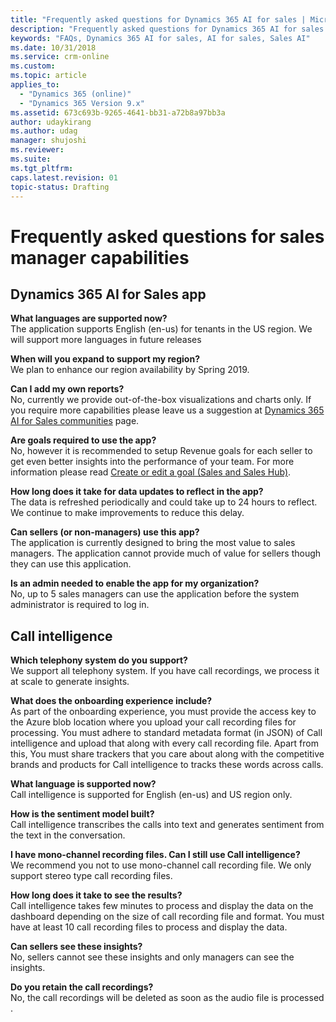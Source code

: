 ```yaml
---
title: "Frequently asked questions for Dynamics 365 AI for sales | MicrosoftDocs"
description: "Frequently asked questions for Dynamics 365 AI for sales app"
keywords: "FAQs, Dynamics 365 AI for sales, AI for sales, Sales AI"
ms.date: 10/31/2018
ms.service: crm-online
ms.custom: 
ms.topic: article
applies_to:
  - "Dynamics 365 (online)"
  - "Dynamics 365 Version 9.x"
ms.assetid: 673c693b-9265-4641-bb31-a72b8a97bb3a
author: udaykirang
ms.author: udag
manager: shujoshi
ms.reviewer: 
ms.suite: 
ms.tgt_pltfrm: 
caps.latest.revision: 01
topic-status: Drafting
---
```


# Frequently asked questions for sales manager capabilities

## Dynamics 365 AI for Sales app

**What languages are supported now?​**<br>
The application supports English (en-us) for tenants in the US region. We will support more languages in future releases

**When will you expand to support my region?**<br>
We plan to enhance our region availability by Spring 2019.

**Can I add my own reports?**<br>
No, currently we provide out-of-the-box visualizations and charts only. If you require more capabilities please leave us a suggestion at [Dynamics 365 AI for Sales communities](https://aka.ms/aisalescommunities) page.

**Are goals required to use the app?**<br>
No, however it is recommended to setup Revenue goals for each seller to get even better insights into the performance of your team. For more information please read [Create or edit a goal (Sales and Sales Hub)](/dynamics365/customer-engagement/sales-enterprise/create-edit-goal-sales).

**How long does it take for data updates to reflect in the app?**<br>
The data is refreshed periodically and could take up to 24 hours to reflect. We continue to make improvements to reduce this delay.

**Can sellers (or non-managers) use this app?**<br>
The application is currently designed to bring the most value to sales managers. The application cannot provide much of value for sellers though they can use this application.

**Is an admin needed to enable the app for my organization?**<br>
No, up to 5 sales managers can use the application before the system administrator is required to log in.

## Call intelligence

**Which telephony system do you support?​**<br>
We support all telephony system. If you have call recordings, we process it at scale to generate insights​.

**What does the onboarding experience include?​** <br>
As part of the onboarding experience, you must provide the access key to the Azure blob location where you upload your call recording files for processing. You must adhere to standard metadata format (in JSON) of Call intelligence and upload that along with every call recording file. Apart from this, You must share trackers that you care about along with the competitive brands and products for Call intelligence to tracks these words across calls.

**What language is supported now?​**<br>
Call intelligence is supported for English (en-us) and US region only.​

**How is the sentiment model built?**<br>
Call intelligence transcribes the calls into text and generates sentiment from the text in the conversation.

**I have mono-channel recording files. Can I still use Call intelligence?​**<br>
We recommend you not to use mono-channel call recording file. We only support stereo type call recording files.

**How long does it take to see the results?​**<br>
Call intelligence takes few minutes to process and display the data on the dashboard depending on the size of call recording file and format. You must have at least 10 call recording files to process and display the data.

**Can sellers see these insights?**<br>
No, sellers cannot see these insights and only managers can see the insights.

**Do you retain the call recordings?​**<br>
No, the call recordings will be deleted as soon as the audio file is processed​.